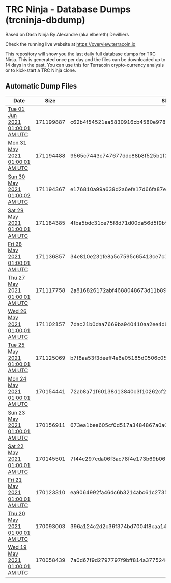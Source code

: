 # TRC Ninja - Database Dumps (trcninja-dbdump)
Based on Dash Ninja By Alexandre (aka elbereth) Devilliers

Check the running live website at https://overview.terracoin.io

This repository will show you the last daily full database dumps for TRC Ninja. This is generated once per day and the files can be downloaded up to 14 days in the past.
You can use this for Terracoin crypto-currency analysis or to kick-start a TRC Ninja clone.


## Automatic Dump Files
| Date | Size | SHA256 |
|--|--|--|
| [Tue 01 Jun 2021 01:00:01 AM UTC](https://transfer.sh/j/trcninja-dbdump-20210601010001.tar.bz2) | 171199887 | c62b4f54521ea5830916cb4580e97894eee0198fd27eaa9a5822a632dfe26658 | 
| [Mon 31 May 2021 01:00:01 AM UTC](https://transfer.sh/1W7eUkL/trcninja-dbdump-20210531010001.tar.bz2) | 171194488 | 9565c7443c747677ddc88b8f525b1f2733a7fe7eab34a9e6f701310a65f61685 | 
| [Sun 30 May 2021 01:00:02 AM UTC](https://transfer.sh/1MAJ3Gs/trcninja-dbdump-20210530010002.tar.bz2) | 171194367 | e176810a99a639d2a6efe17d66fa87e04eee22f72640ec42660380da05989871 | 
| [Sat 29 May 2021 01:00:01 AM UTC](https://transfer.sh/12CEs8y/trcninja-dbdump-20210529010001.tar.bz2) | 171184385 | 4fba5bdc31ce75f8d71d00da56d5f9b9c199d23e2e871fa91322781ddb837fb1 | 
| [Fri 28 May 2021 01:00:01 AM UTC](https://transfer.sh/1dqq1GG/trcninja-dbdump-20210528010001.tar.bz2) | 171136857 | 34e810e231fe8a5c7595c65413ce7c3022990e531315a607aa0bbe63b53b402d | 
| [Thu 27 May 2021 01:00:01 AM UTC](https://transfer.sh/1qdUBij/trcninja-dbdump-20210527010001.tar.bz2) | 171117758 | 2a816826172abf4688048673d11b89e065448497fefc0016806c8a8e3573626d | 
| [Wed 26 May 2021 01:00:01 AM UTC](https://transfer.sh/1Lj2Kxo/trcninja-dbdump-20210526010001.tar.bz2) | 171102157 | 7dac21b0daa7669ba940410aa2ee4db78cc9bf3d84e61b4d79ae4483d189f83a | 
| [Tue 25 May 2021 01:00:01 AM UTC](https://transfer.sh/1GVMIoT/trcninja-dbdump-20210525010001.tar.bz2) | 171125069 | b7f8aa53f3deeff4e6e05185d0506c0535f8801c5dd5dc6524d59eb0becb28aa | 
| [Mon 24 May 2021 01:00:01 AM UTC](https://transfer.sh/1oXwSJs/trcninja-dbdump-20210524010001.tar.bz2) | 170154441 | 72ab8a71f60138d13840c3f10262cf2a64a5086e92d24763f68f5bfc910055a5 | 
| [Sun 23 May 2021 01:00:01 AM UTC](https://transfer.sh/1oNrXoa/trcninja-dbdump-20210523010001.tar.bz2) | 170156911 | 673ea1bee605cf0d517a3484867a0a0b8a63ccb03ee155ea7b47d00aff883385 | 
| [Sat 22 May 2021 01:00:01 AM UTC](https://transfer.sh/1oabdHT/trcninja-dbdump-20210522010001.tar.bz2) | 170145501 | 7f44c297cda06f3ac78f4e173b69b06bd134f434cee8b041afa6e85321f0562c | 
| [Fri 21 May 2021 01:00:01 AM UTC](https://transfer.sh/c8Lo6/trcninja-dbdump-20210521010001.tar.bz2) | 170123310 | ea9064992fa46dc6b3214abc61c273598fc35f4d8d63acfd4ab04099050a6d8a | 
| [Thu 20 May 2021 01:00:01 AM UTC](https://transfer.sh/ZkGpF/trcninja-dbdump-20210520010001.tar.bz2) | 170093003 | 396a124c2d2c36f374bd7004f8caa14f5cd41b792a4c508d3dc81883144f5424 | 
| [Wed 19 May 2021 01:00:01 AM UTC](https://transfer.sh/ul7jl/trcninja-dbdump-20210519010001.tar.bz2) | 170058439 | 7a0d67f9d2797797f9bff814a377524c366caa7b4b457ab19a84c620d7b55eaf | 
